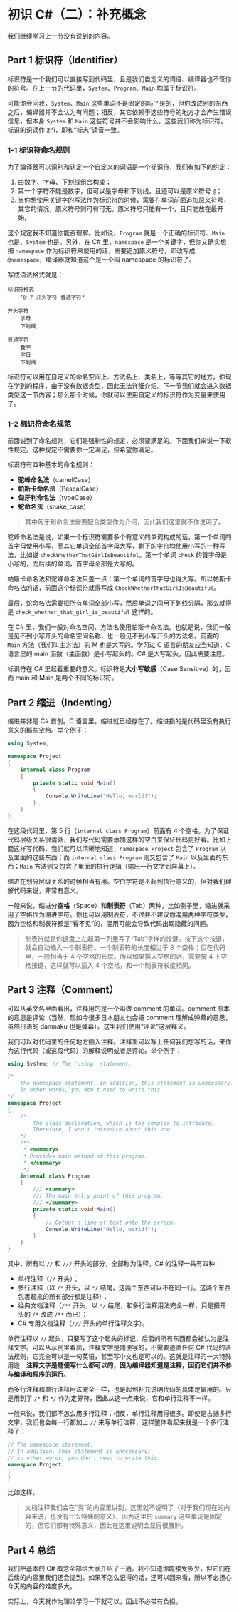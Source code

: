 # 初识 C#（二）：补充概念

我们继续学习上一节没有说到的内容。

## Part 1 标识符（Identifier）

标识符是一个我们可以直接写到代码里，且是我们自定义的词语、编译器也不管你的符号。在上一节的代码里，`System`、`Program`、`Main` 均属于标识符。

可能你会问我，`System`、`Main` 这些单词不是固定的吗？是的，但你改成别的东西之后，编译器并不会认为有问题；相反，其它依赖于这些符号的地方才会产生错误信息，但本身 `System` 和 `Main` 这些符号并不会影响什么。这些我们称为标识符。标识的识读作 zhì，即和“标志”读音一致。

### 1-1 标识符命名规则

为了编译器可以识别和认定一个自定义的词语是一个标识符，我们有如下的约定：

1. 由数字、字母、下划线组合构成；
2. 第一个字符不能是数字，但可以是字母和下划线，且还可以是原义符号 `@`；
3. 当你想使用关键字的写法作为标识符的时候，需要在单词前面追加原义符号，其它的情况，原义符号则可有可无。原义符号只能有一个，且只能放在最开始。

这个规定我不知道你能否理解。比如说，`Program` 就是一个正确的标识符、`Main` 也是、`System` 也是。另外，在 C# 里，`namespace` 是一个关键字，但你又确实想把 `namespace` 作为标识符来使用的话，需要追加原义符号，即改写成 `@namespace`，编译器就知道这个是一个叫 namespace 的标识符了。

写成语法格式就是：

```antlr
标识符格式
    '@'? 开头字符 普通字符*
    
开头字符
    字母
    下划线
    
普通字符
    数字
    字母
    下划线
```

标识符可以用在自定义的命名空间上、方法名上、类名上，等等其它的地方。你现在学到的程序，由于没有数据类型，因此无法详细介绍。下一节我们就会进入数据类型这一节内容；那么那个时候，你就可以使用自定义的标识符作为变量来使用了。

### 1-2 标识符命名规范

前面说到了命名规则，它们是强制性的规定，必须要满足的。下面我们来说一下软性规定。这种规定不需要你一定满足，但希望你满足。

标识符有四种基本的命名规则：

* **驼峰命名法**（camelCase）
* **帕斯卡命名法**（PascalCase）
* **匈牙利命名法**（typeCase）
* **蛇命名法**（snake_case）

> 其中匈牙利命名法需要配合类型作为介绍，因此我们这里就不作说明了。

驼峰命名法是说，如果一个标识符需要多个有意义的单词构成的话，第一个单词的首字母使用小写，而其它单词全部首字母大写，剩下的字符均使用小写的一种写法，比如说 `checkWhetherThatGirlIsBeautiful`。第一个单词 `check` 的首字母是小写的，而后续的单词，首字母全部是大写的。

帕斯卡命名法和驼峰命名法只差一点：第一个单词的首字母也得大写。所以帕斯卡命名法的话，前面这个标识符就得写成 `CheckWhetherThatGirlIsBeautiful`。

最后，蛇命名法需要把所有单词全部小写，然后单词之间用下划线分隔，那么就得是 `check_whether_that_girl_is_beautiful` 这样的。

在 C# 里，我们一般对命名空间、方法名使用帕斯卡命名法。也就是说，我们一般是见不到小写开头的命名空间名称，也一般见不到小写开头的方法名。前面的 `Main` 方法（我们叫主方法）的 M 也是大写的。学习过 C 语言的朋友应当知道，C 语言里的 main 函数（主函数）是小写起头的。C# 是大写起头，因此需要注意。

标识符在 C# 里起着重要的意义。标识符是**大小写敏感**（Case Sensitive）的，因而 main 和 Main 是两个不同的标识符。

## Part 2 缩进（Indenting）

缩进并非是 C# 首创。C 语言里，缩进就已经存在了。缩进指的是代码里没有执行意义的那些空格。举个例子：

```csharp
using System;

namespace Project
{
    internal class Program
    {
        private static void Main()
        {
            Console.WriteLine("Hello, world!");
        }
    }
}
```

在这段代码里，第 5 行（`internal class Program`）前面有 4 个空格。为了保证代码层级关系很清晰，我们写代码需要添加这样的空白来保证代码更好看。比如上面这样写代码，我们就可以清晰地知道，`namespace Project` 包含了 `Program` 以及里面的这些东西；而 `internal class Program` 则又包含了 `Main` 以及里面的东西；`Main` 方法则又包含了里面的执行逻辑（输出一行文字到屏幕上）。

缩进在划分层级关系的时候相当有用。空白字符是不起到执行意义的，但对我们理解代码来说，非常有意义。

一般来说，缩进分**空格**（Space）和**制表符**（Tab）两种，比如例子里，缩进就采用了空格作为缩进字符。你也可以用制表符，不过并不建议你混用两种字符类型，因为空格和制表符都是“看不见”的，混用可能会导致代码出现隐藏的问题。

> 制表符就是你键盘上左起第一列里写了“Tab”字样的按键。按下这个按键，就会自动插入一个制表符。一个制表符的长度相当于 8 个空格；但在代码里，一般相当于 4 个空格的长度。所以如果插入空格的话，需要按 4 下空格按键，这样就可以插入 4 个空格，和一个制表符长度相同。

## Part 3 注释（Comment）

可以从英文名里面看出，注释用的是一个叫做 comment 的单词。comment 原本的意思是评论（当然，现如今很多日本朋友也会把 comment 理解成弹幕的意思，虽然日语的 danmaku 也是弹幕）。这里我们使用“评论”这层释义。

我们可以对代码里的任何地方插入注释。注释里可以写上任何我们想写的话，来作为这行代码（或这段代码）的解释说明或者是评论。举个例子：

```csharp
using System; // The 'using' statement.

/*
    The namespace statement. In addition, this statement is unncessary.
    In other words, you don't need to write this.
*/
namespace Project
{
    /*
    	The class declaration, which is too complex to introduce.
    	Therefore, I won't introduce about this now.
    */
    /**
     * <summary>
     * Provides main method of this program.
     * </summary>
     */
    internal class Program
    {
        /// <summary>
        /// The main entry point of this program.
        /// </summary>
        private static void Main()
        {
            // Output a line of text onto the screen.
            Console.WriteLine("Hello, world!");
        }
    }
}
```

其中，所有以 `//` 和 `///` 开头的部分，全部称为注释。C# 的注释一共有四种：

* 单行注释（`//` 开头）；
* 多行注释（以 `/*` 开头，以 `*/` 结尾，这两个东西可以不在同一行。这两个东西包裹起来的所有部分都是注释）；
* 经典文档注释（`/**` 开头，以 `*/` 结尾，和多行注释用法完全一样，只是把开头的 `/*` 改成 `/**` 而已）；
* C# 专用文档注释（`///` 开头的单行注释文字）。

单行注释以 `//` 起头，只要写了这个起头的标记，后面的所有东西都会被认为是注释文字。可以从示例里看出，注释文字是随便写的，不需要遵循任何 C# 代码的语法规则，它完全可以是一句英语，甚至写中文也是可以的。这就是注释的一大特殊用途：**注释文字是随便写什么都可以的，因为编译器知道是注释，因而它们并不参与编译和程序的运行**。

而多行注释和单行注释用法完全一样，也是起到补充说明代码的具体逻辑用的。只是用到了 `/*` 和 `*/` 作为定界符，因此从这一点来说，它和单行注释不一样。

一般来说，我们都不怎么用多行注释；相反，单行注释用得很多。即使是占据多行文字，我们也会每一行都加上 `//` 来写单行注释，这样整体看起来就是一个多行注释了：

```csharp
// The namespace statement.
// In addition, this statement is unncessary;
// in other words, you don't need to write this.
namespace Project
{
}
```

比如这样。

> 文档注释我们会在“类”的内容里讲到，这里就不说明了（对于我们现在的内容来说，也没有什么特殊的意义），因为这里的 `summary` 这些单词是固定的，但它们都有特殊意义，因此在这里说明会显得很臃肿。

## Part 4 总结

我们把基本的 C# 概念全部给大家介绍了一通。我不知道你能接受多少，但它们在后续的内容里我们还会提到。如果不怎么记得的话，还可以回来看，所以不必担心今天的内容的难度多大。

实际上，今天就作为理论学习一下就可以，因此不必带有负担。